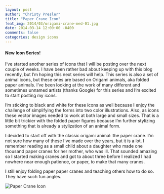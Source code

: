 ```yaml
---
layout: post
author: "Christy Presler"
title: "Paper Crane Icon"
feat_img: 2014/03/origami-crane-med-01.jpg
date: 2014-03-14 12:00:00 -0400
comments: false
categories: design icons
---
```

#### New Icon Series!

I’ve started another series of icons that I will be posting over the next couple of weeks. I have been rather bad about keeping up with this blog recently, but I’m hoping this next series will help. This series is also a set of animal icons, but these ones are based on Origami animals, aka folded paper animals. I’ve been looking at the work of many different and sometimes unnamed artists (thanks Google) for this series and I’m excited to start posting my icons.

I’m sticking to black and white for these icons as well because I enjoy the challenge of simplifying the forms into two color illustrations. Also, as icons these vector images needed to work at both large and small sizes. That is a little bit trickier with the folded paper figures because I’m further stylizing something that is already a stylization of an animal form.

I decided to start off with the classic origami animal: the paper crane. I’m not sure how many of these I’ve made over the years, but it is a lot. I remember reading as a small child about a daughter who made one thousand paper cranes for her mother, who was ill. That sounded amazing so I started making cranes and got to about three before I realized I had nowhere near enough patience, or paper, to make that many cranes.

I still enjoy folding paper paper cranes and teaching others how to do so. They have such fun angles.

<div class="row">
    <div class="col-sm-6 col-sm-offset-3">
        <img src="{{ site.blog_img_url | prepend: site.url }}{{page.feat_img}}" alt="Paper Crane Icon" />
    </div>
</div>